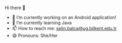 Hi there 👋

- 🔭 I’m currently working on an Android application!
- 🌱 I’m currently learning Java
- 📫 How to reach me: selin.balca@ug.bilkent.edu.tr
- 😄 Pronouns: She/Her
